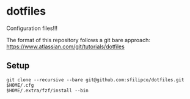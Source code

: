 # dotfiles

Configuration files!!!

The format of this repository follows a git bare approach:
https://www.atlassian.com/git/tutorials/dotfiles

## Setup

```
git clone --recursive --bare git@github.com:sfilipco/dotfiles.git $HOME/.cfg
$HOME/.extra/fzf/install --bin
```
